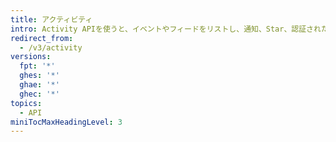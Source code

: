 ```yaml
---
title: アクティビティ
intro: Activity APIを使うと、イベントやフィードをリストし、通知、Star、認証されたユーザのWatchを管理できます。
redirect_from:
  - /v3/activity
versions:
  fpt: '*'
  ghes: '*'
  ghae: '*'
  ghec: '*'
topics:
  - API
miniTocMaxHeadingLevel: 3
---
```


<!--
  Operations are automatically generated. Markdown for this page is located in data/reusables/rest-reference/activity
-->
